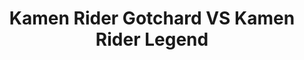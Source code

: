 ---
title: Kamen Rider Gotchard VS Kamen Rider Legend
link: https://www.facebook.com/share/p/1CPTb9BmC1/
---